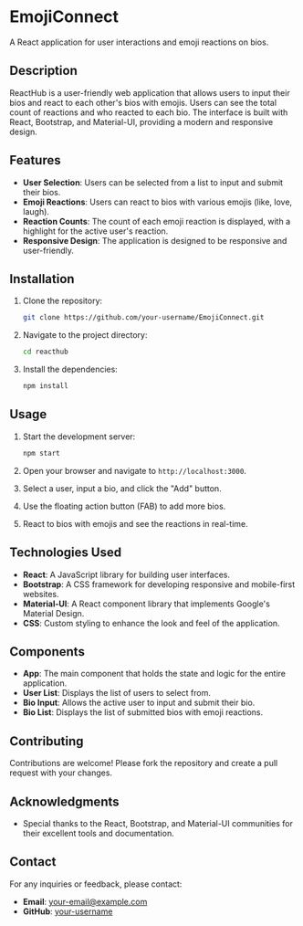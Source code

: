 # EmojiConnect
A React application for user interactions and emoji reactions on bios.

## Description

ReactHub is a user-friendly web application that allows users to input their bios and react to each other's bios with emojis. Users can see the total count of reactions and who reacted to each bio. The interface is built with React, Bootstrap, and Material-UI, providing a modern and responsive design.

## Features

- **User Selection**: Users can be selected from a list to input and submit their bios.
- **Emoji Reactions**: Users can react to bios with various emojis (like, love, laugh).
- **Reaction Counts**: The count of each emoji reaction is displayed, with a highlight for the active user's reaction.
- **Responsive Design**: The application is designed to be responsive and user-friendly.

## Installation

1. Clone the repository:
    ```bash
    git clone https://github.com/your-username/EmojiConnect.git
    ```

2. Navigate to the project directory:
    ```bash
    cd reacthub
    ```

3. Install the dependencies:
    ```bash
    npm install
    ```

## Usage

1. Start the development server:
    ```bash
    npm start
    ```

2. Open your browser and navigate to `http://localhost:3000`.

3. Select a user, input a bio, and click the "Add" button.

4. Use the floating action button (FAB) to add more bios.

5. React to bios with emojis and see the reactions in real-time.

## Technologies Used

- **React**: A JavaScript library for building user interfaces.
- **Bootstrap**: A CSS framework for developing responsive and mobile-first websites.
- **Material-UI**: A React component library that implements Google's Material Design.
- **CSS**: Custom styling to enhance the look and feel of the application.

## Components

- **App**: The main component that holds the state and logic for the entire application.
- **User List**: Displays the list of users to select from.
- **Bio Input**: Allows the active user to input and submit their bio.
- **Bio List**: Displays the list of submitted bios with emoji reactions.

## Contributing

Contributions are welcome! Please fork the repository and create a pull request with your changes.

## Acknowledgments

- Special thanks to the React, Bootstrap, and Material-UI communities for their excellent tools and documentation.

## Contact

For any inquiries or feedback, please contact:
- **Email**: your-email@example.com
- **GitHub**: [your-username](https://github.com/your-username)

